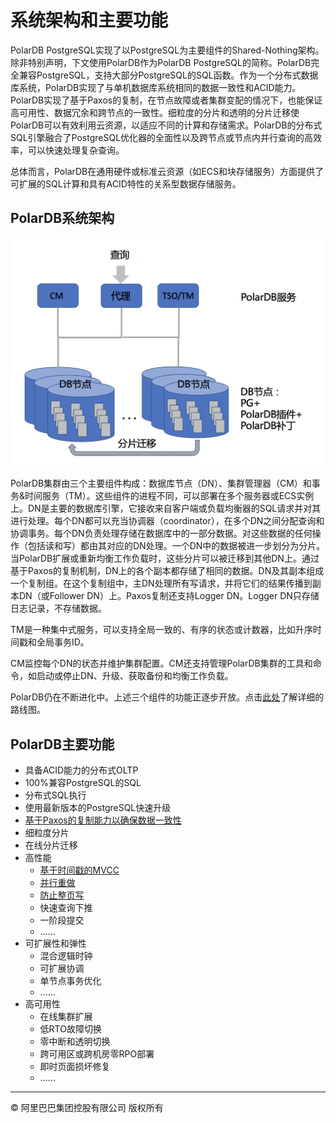 # 系统架构和主要功能

PolarDB PostgreSQL实现了以PostgreSQL为主要组件的Shared-Nothing架构。除非特别声明，下文使用PolarDB作为PolarDB PostgreSQL的简称。PolarDB完全兼容PostgreSQL，支持大部分PostgreSQL的SQL函数。作为一个分布式数据库系统，PolarDB实现了与单机数据库系统相同的数据一致性和ACID能力。PolarDB实现了基于Paxos的复制，在节点故障或者集群变配的情况下，也能保证高可用性、数据冗余和跨节点的一致性。细粒度的分片和透明的分片迁移使PolarDB可以有效利用云资源，以适应不同的计算和存储需求。PolarDB的分布式SQL引擎融合了PostgreSQL优化器的全面性以及跨节点或节点内并行查询的高效率，可以快速处理复杂查询。

总体而言，PolarDB在通用硬件或标准云资源（如ECS和块存储服务）方面提供了可扩展的SQL计算和具有ACID特性的关系型数据存储服务。


## PolarDB系统架构
![sharding_plug_in.png](pic/sharding_plug_in.png)

PolarDB集群由三个主要组件构成：数据库节点（DN）、集群管理器（CM）和事务&时间服务（TM）。这些组件的进程不同，可以部署在多个服务器或ECS实例上。DN是主要的数据库引擎，它接收来自客户端或负载均衡器的SQL请求并对其进行处理。每个DN都可以充当协调器（coordinator），在多个DN之间分配查询和协调事务。每个DN负责处理存储在数据库中的一部分数据。对这些数据的任何操作（包括读和写）都由其对应的DN处理。一个DN中的数据被进一步划分为分片。当PolarDB扩展或重新均衡工作负载时，这些分片可以被迁移到其他DN上。通过基于Paxos的复制机制，DN上的各个副本都存储了相同的数据。DN及其副本组成一个复制组。在这个复制组中，主DN处理所有写请求，并将它们的结果传播到副本DN（或Follower DN）上。Paxos复制还支持Logger DN。Logger DN只存储日志记录，不存储数据。

TM是一种集中式服务，可以支持全局一致的、有序的状态或计数器，比如升序时间戳和全局事务ID。

CM监控每个DN的状态并维护集群配置。CM还支持管理PolarDB集群的工具和命令，如启动或停止DN、升级、获取备份和均衡工作负载。

PolarDB仍在不断进化中。上述三个组件的功能正逐步开放。点击[此处](roadmap.md)了解详细的路线图。


## PolarDB主要功能

* 具备ACID能力的分布式OLTP
* 100%兼容PostgreSQL的SQL
* 分布式SQL执行
* 使用最新版本的PostgreSQL快速升级
* [基于Paxos的复制能力以确保数据一致性](ha_paxos.md)
* 细粒度分片
* 在线分片迁移
* 高性能
   * [基于时间戳的MVCC](cts.md)
   * [并行重做](parallel_redo.md)
   * [防止整页写](no_fpw.md)
   * 快速查询下推
   * 一阶段提交
   * ……
* 可扩展性和弹性
   * 混合逻辑时钟
   * 可扩展协调
   * 单节点事务优化
   * ……
* 高可用性
   * 在线集群扩展
   * 低RTO故障切换
   * 零中断和透明切换
   * 跨可用区或跨机房零RPO部署
   * 即时页面损坏修复
   * ……

___

© 阿里巴巴集团控股有限公司 版权所有

